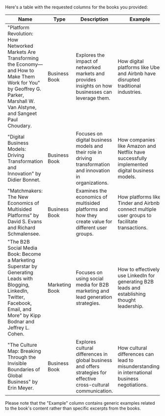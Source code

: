 Here's a table with the requested columns for the books you provided:

| Name                                                         | Type               | Description                                                         | Example                                                                 |
|--------------------------------------------------------------|--------------------|---------------------------------------------------------------------|-------------------------------------------------------------------------|
| "Platform Revolution: How Networked Markets Are Transforming the Economy—and How to Make Them Work for You" by Geoffrey G. Parker, Marshall W. Van Alstyne, and Sangeet Paul Choudary.                         | Business Book      | Explores the impact of networked markets and provides insights on how businesses can leverage them.                   | How digital platforms like Uber and Airbnb have disrupted traditional industries.  |
| "Digital Business Models: Driving Transformation and Innovation" by Didier Bonnet.                         | Business Book      | Focuses on digital business models and their role in driving transformation and innovation in organizations.      | How companies like Amazon and Netflix have successfully implemented digital business models. |
| "Matchmakers: The New Economics of Multisided Platforms" by David S. Evans and Richard Schmalensee.                         | Business Book      | Examines the economics of multisided platforms and how they create value for different user groups.               | How platforms like Tinder and Airbnb connect multiple user groups to facilitate transactions. |
| "The B2B Social Media Book: Become a Marketing Superstar by Generating Leads with Blogging, LinkedIn, Twitter, Facebook, Email, and More" by Kipp Bodnar and Jeffrey L. Cohen.                         | Marketing Book     | Focuses on using social media for B2B marketing and lead generation strategies.                                  | How to effectively use LinkedIn for generating B2B leads and establishing thought leadership. |
| "The Culture Map: Breaking Through the Invisible Boundaries of Global Business" by Erin Meyer.                         | Business Book      | Explores cultural differences in global business and offers strategies for effective cross-cultural communication. | How cultural differences can lead to misunderstandings in international business negotiations. |

Please note that the "Example" column contains generic examples related to the book's content rather than specific excerpts from the books.
